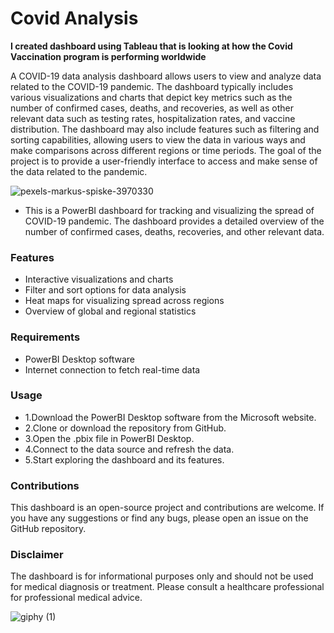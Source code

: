 # Covid Analysis

**I created dashboard using Tableau that is looking at how the Covid Vaccination program is performing worldwide**

A COVID-19 data analysis dashboard allows users to view and analyze data related to the COVID-19 pandemic. The dashboard typically includes various visualizations and charts that depict key metrics such as the number of confirmed cases, deaths, and recoveries, as well as other relevant data such as testing rates, hospitalization rates, and vaccine distribution. The dashboard may also include features such as filtering and sorting capabilities, allowing users to view the data in various ways and make comparisons across different regions or time periods. The goal of the project is to provide a user-friendly interface to access and make sense of the data related to the pandemic.

![pexels-markus-spiske-3970330](https://user-images.githubusercontent.com/85991377/215324609-3252675e-dfef-43fc-84ad-8f8584a450c5.jpg)


- This is a PowerBI dashboard for tracking and visualizing the spread of COVID-19 pandemic. The dashboard provides a detailed overview of the number of confirmed cases,   deaths, recoveries, and other relevant data.

### Features
- Interactive visualizations and charts
- Filter and sort options for data analysis
- Heat maps for visualizing spread across regions
- Overview of global and regional statistics


### Requirements
- PowerBI Desktop software
- Internet connection to fetch real-time data

### Usage
- 1.Download the PowerBI Desktop software from the Microsoft website.
- 2.Clone or download the repository from GitHub.
- 3.Open the .pbix file in PowerBI Desktop.
- 4.Connect to the data source and refresh the data.
- 5.Start exploring the dashboard and its features.

### Contributions
This dashboard is an open-source project and contributions are welcome. 
If you have any suggestions or find any bugs, please open an issue on the GitHub repository.

### Disclaimer
The dashboard is for informational purposes only and should not be used for medical diagnosis or treatment.
Please consult a healthcare professional for professional medical advice.

![giphy (1)](https://user-images.githubusercontent.com/85991377/215325170-ccc24fba-9f7a-4347-8e0b-7d5fd3a076f4.gif)

